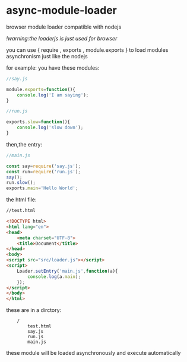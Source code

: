 # async-module-loader
browser module loader compatible with nodejs

*!warning:the loaderjs is just used for browser*

you can use { require , exports , module.exports } to load modules asynchronism just like the nodejs

for example:
you have these modules:

```js
//say.js

module.exports=function(){
	console.log('I am saying');
}
```

```js
//run.js

exports.slow=function(){
	console.log('slow down');
}
```
then,the entry:

```js
//main.js

const say=require('say.js');
const run=require('run.js');
say();
run.slow();
exports.main='Hello World';
```
the html file:

```html
//test.html

<!DOCTYPE html>
<html lang="en">
<head>
	<meta charset="UTF-8">
	<title>Document</title>
</head>
<body>
<script src="src/loader.js"></script>
<script>
	Loader.setEntry('main.js',function(a){
		console.log(a.main);
	});
</script>
</body>
</html>
```
these are in a dirctory:
```
	/
		test.html
		say.js
		run.js
		main.js
```
these module will be loaded asynchronously and execute automatically

